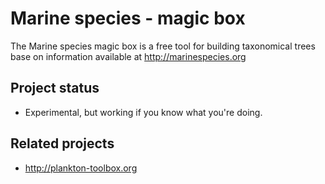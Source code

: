 # Marine species - magic box #

The Marine species magic box is a free tool for building taxonomical trees base on information available at http://marinespecies.org

## Project status ##

  * Experimental, but working if you know what you're doing.
  
## Related projects ##

  * http://plankton-toolbox.org

